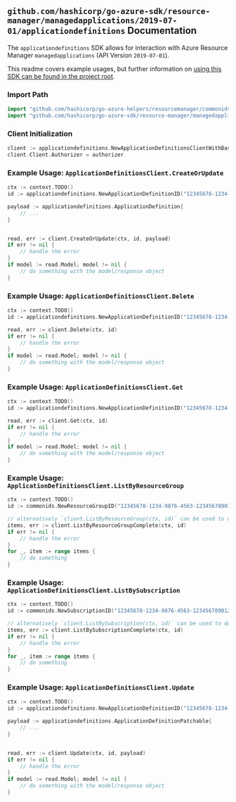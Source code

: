 
## `github.com/hashicorp/go-azure-sdk/resource-manager/managedapplications/2019-07-01/applicationdefinitions` Documentation

The `applicationdefinitions` SDK allows for interaction with Azure Resource Manager `managedapplications` (API Version `2019-07-01`).

This readme covers example usages, but further information on [using this SDK can be found in the project root](https://github.com/hashicorp/go-azure-sdk/tree/main/docs).

### Import Path

```go
import "github.com/hashicorp/go-azure-helpers/resourcemanager/commonids"
import "github.com/hashicorp/go-azure-sdk/resource-manager/managedapplications/2019-07-01/applicationdefinitions"
```


### Client Initialization

```go
client := applicationdefinitions.NewApplicationDefinitionsClientWithBaseURI("https://management.azure.com")
client.Client.Authorizer = authorizer
```


### Example Usage: `ApplicationDefinitionsClient.CreateOrUpdate`

```go
ctx := context.TODO()
id := applicationdefinitions.NewApplicationDefinitionID("12345678-1234-9876-4563-123456789012", "example-resource-group", "applicationDefinitionName")

payload := applicationdefinitions.ApplicationDefinition{
	// ...
}


read, err := client.CreateOrUpdate(ctx, id, payload)
if err != nil {
	// handle the error
}
if model := read.Model; model != nil {
	// do something with the model/response object
}
```


### Example Usage: `ApplicationDefinitionsClient.Delete`

```go
ctx := context.TODO()
id := applicationdefinitions.NewApplicationDefinitionID("12345678-1234-9876-4563-123456789012", "example-resource-group", "applicationDefinitionName")

read, err := client.Delete(ctx, id)
if err != nil {
	// handle the error
}
if model := read.Model; model != nil {
	// do something with the model/response object
}
```


### Example Usage: `ApplicationDefinitionsClient.Get`

```go
ctx := context.TODO()
id := applicationdefinitions.NewApplicationDefinitionID("12345678-1234-9876-4563-123456789012", "example-resource-group", "applicationDefinitionName")

read, err := client.Get(ctx, id)
if err != nil {
	// handle the error
}
if model := read.Model; model != nil {
	// do something with the model/response object
}
```


### Example Usage: `ApplicationDefinitionsClient.ListByResourceGroup`

```go
ctx := context.TODO()
id := commonids.NewResourceGroupID("12345678-1234-9876-4563-123456789012", "example-resource-group")

// alternatively `client.ListByResourceGroup(ctx, id)` can be used to do batched pagination
items, err := client.ListByResourceGroupComplete(ctx, id)
if err != nil {
	// handle the error
}
for _, item := range items {
	// do something
}
```


### Example Usage: `ApplicationDefinitionsClient.ListBySubscription`

```go
ctx := context.TODO()
id := commonids.NewSubscriptionID("12345678-1234-9876-4563-123456789012")

// alternatively `client.ListBySubscription(ctx, id)` can be used to do batched pagination
items, err := client.ListBySubscriptionComplete(ctx, id)
if err != nil {
	// handle the error
}
for _, item := range items {
	// do something
}
```


### Example Usage: `ApplicationDefinitionsClient.Update`

```go
ctx := context.TODO()
id := applicationdefinitions.NewApplicationDefinitionID("12345678-1234-9876-4563-123456789012", "example-resource-group", "applicationDefinitionName")

payload := applicationdefinitions.ApplicationDefinitionPatchable{
	// ...
}


read, err := client.Update(ctx, id, payload)
if err != nil {
	// handle the error
}
if model := read.Model; model != nil {
	// do something with the model/response object
}
```
